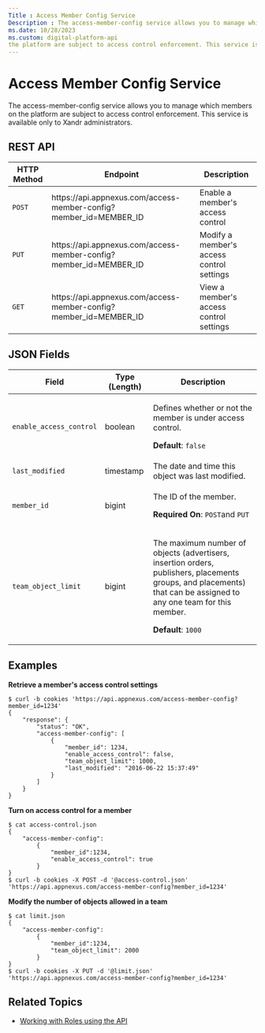 ```yaml
---
Title : Access Member Config Service
Description : The access-member-config service allows you to manage which members on
ms.date: 10/28/2023
ms.custom: digital-platform-api
the platform are subject to access control enforcement. This service is
---
```



# Access Member Config Service



The access-member-config service allows you to manage which members on
the platform are subject to access control enforcement. This service is
available only to Xandr administrators.



## REST API

<table class="table">
<thead class="thead">
<tr class="header row">
<th id="ID-000007a8__entry__1" class="entry colsep-1 rowsep-1">HTTP
Method</th>
<th id="ID-000007a8__entry__2"
class="entry colsep-1 rowsep-1">Endpoint</th>
<th id="ID-000007a8__entry__3"
class="entry colsep-1 rowsep-1">Description</th>
</tr>
</thead>
<tbody class="tbody">
<tr class="odd row">
<td class="entry colsep-1 rowsep-1"
headers="ID-000007a8__entry__1"><code class="ph codeph">POST</code></td>
<td class="entry colsep-1 rowsep-1"
headers="ID-000007a8__entry__2">https://api.<span
class="ph">appnexus.com/access-member-config?member_id=MEMBER_ID</td>
<td class="entry colsep-1 rowsep-1"
headers="ID-000007a8__entry__3">Enable a member's access control</td>
</tr>
<tr class="even row">
<td class="entry colsep-1 rowsep-1"
headers="ID-000007a8__entry__1"><code class="ph codeph">PUT</code></td>
<td class="entry colsep-1 rowsep-1"
headers="ID-000007a8__entry__2">https://api.<span
class="ph">appnexus.com/access-member-config?member_id=MEMBER_ID</td>
<td class="entry colsep-1 rowsep-1"
headers="ID-000007a8__entry__3">Modify a member's access control
settings</td>
</tr>
<tr class="odd row">
<td class="entry colsep-1 rowsep-1"
headers="ID-000007a8__entry__1"><code class="ph codeph">GET</code></td>
<td class="entry colsep-1 rowsep-1"
headers="ID-000007a8__entry__2">https://api.<span
class="ph">appnexus.com/access-member-config?member_id=MEMBER_ID</td>
<td class="entry colsep-1 rowsep-1" headers="ID-000007a8__entry__3">View
a member's access control settings</td>
</tr>
</tbody>
</table>





## JSON Fields

<table class="table">
<thead class="thead">
<tr class="header row">
<th id="ID-000007a8__entry__13"
class="entry colsep-1 rowsep-1">Field</th>
<th id="ID-000007a8__entry__14" class="entry colsep-1 rowsep-1">Type
(Length)</th>
<th id="ID-000007a8__entry__15"
class="entry colsep-1 rowsep-1">Description</th>
</tr>
</thead>
<tbody class="tbody">
<tr class="odd row">
<td class="entry colsep-1 rowsep-1"
headers="ID-000007a8__entry__13"><code
class="ph codeph">enable_access_control</code></td>
<td class="entry colsep-1 rowsep-1"
headers="ID-000007a8__entry__14">boolean</td>
<td class="entry colsep-1 rowsep-1"
headers="ID-000007a8__entry__15"><p>Defines whether or not the member is
under access control.</p>
<p><strong>Default</strong>: <code
class="ph codeph">false</code></p></td>
</tr>
<tr class="even row">
<td class="entry colsep-1 rowsep-1"
headers="ID-000007a8__entry__13"><code
class="ph codeph">last_modified</code></td>
<td class="entry colsep-1 rowsep-1"
headers="ID-000007a8__entry__14">timestamp</td>
<td class="entry colsep-1 rowsep-1" headers="ID-000007a8__entry__15">The
date and time this object was last modified.</td>
</tr>
<tr class="odd row">
<td class="entry colsep-1 rowsep-1"
headers="ID-000007a8__entry__13"><code
class="ph codeph">member_id</code></td>
<td class="entry colsep-1 rowsep-1"
headers="ID-000007a8__entry__14">bigint</td>
<td class="entry colsep-1 rowsep-1"
headers="ID-000007a8__entry__15"><p>The ID of the member.</p>
<p><strong>Required On</strong>: <code class="ph codeph">POST</code>and
<code class="ph codeph">PUT</code></p></td>
</tr>
<tr class="even row">
<td class="entry colsep-1 rowsep-1"
headers="ID-000007a8__entry__13"><code
class="ph codeph">team_object_limit</code></td>
<td class="entry colsep-1 rowsep-1"
headers="ID-000007a8__entry__14">bigint</td>
<td class="entry colsep-1 rowsep-1"
headers="ID-000007a8__entry__15"><p>The maximum number of objects
(advertisers, insertion orders, publishers, placements groups, and
placements) that can be assigned to any one team for this member.</p>
<p><strong>Default</strong>: <code
class="ph codeph">1000</code></p></td>
</tr>
</tbody>
</table>





## Examples

**Retrieve a member's access control settings**

``` pre
$ curl -b cookies 'https://api.appnexus.com/access-member-config?member_id=1234'
{
    "response": {
        "status": "OK",
        "access-member-config": [
            {
                "member_id": 1234,
                "enable_access_control": false,
                "team_object_limit": 1000,
                "last_modified": "2016-06-22 15:37:49"
            }
        ]
    }
}
```

**Turn on access control for a member**

``` pre
$ cat access-control.json
{
    "access-member-config":
        {
            "member_id":1234,
            "enable_access_control": true
        }
}
$ curl -b cookies -X POST -d '@access-control.json' 'https://api.appnexus.com/access-member-config?member_id=1234'
```

**Modify the number of objects allowed in a team**

``` pre
$ cat limit.json
{
    "access-member-config":
        {
            "member_id":1234,
            "team_object_limit": 2000
        }
}
$ curl -b cookies -X PUT -d '@limit.json' 'https://api.appnexus.com/access-member-config?member_id=1234'
```





## Related Topics



- <a
  href="working-with-roles-using-the-api.md"
  class="xref" target="_blank">Working with Roles using the API</a>








